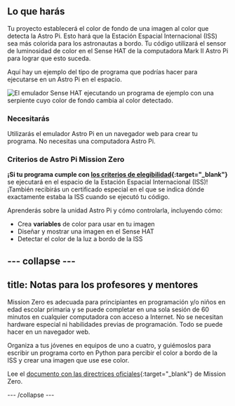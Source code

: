## Lo que harás

Tu proyecto establecerá el color de fondo de una imagen al color que detecta la Astro Pi. Esto hará que la Estación Espacial Internacional (ISS) sea más colorida para los astronautas a bordo. Tu código utilizará el sensor de luminosidad de color en el Sense HAT de la computadora Mark II Astro Pi para lograr que esto suceda.

Aquí hay un ejemplo del tipo de programa que podrías hacer para ejecutarse en un Astro Pi en el espacio.

![El emulador Sense HAT ejecutando un programa de ejemplo con una serpiente cuyo color de fondo cambia al color detectado.](images/finished.gif)

### Necesitarás

Utilizarás el emulador Astro Pi en un navegador web para crear tu programa. No necesitas una computadora Astro Pi.

### Criterios de Astro Pi Mission Zero

**¡Si tu programa cumple con [los criterios de elegibilidad](https://astro-pi.org/es/mission-zero/eligibility){:target="_blank"}** se ejecutará en el espacio de la Estación Espacial Internacional (ISS)! ¡También recibirás un certificado especial en el que se indica dónde exactamente estaba la ISS cuando se ejecutó tu código.

Aprenderás sobre la unidad Astro Pi y cómo controlarla, incluyendo cómo:
+ Crea **variables** de color para usar en tu imagen
+ Diseñar y mostrar una imagen en el Sense HAT
+ Detectar el color de la luz a bordo de la ISS

--- collapse ---
---
title: Notas para los profesores y mentores
---

Mission Zero es adecuada para principiantes en programación y/o niños en edad escolar primaria y se puede completar en una sola sesión de 60 minutos en cualquier computadora con acceso a Internet. No se necesitan hardware especial ni habilidades previas de programación. Todo se puede hacer en un navegador web.

Organiza a tus jóvenes en equipos de uno a cuatro, y guiémoslos para escribir un programa corto en Python para percibir el color a bordo de la ISS y crear una imagen que use ese color.

Lee el [documento con las directrices oficiales](https://astro-pi.org/es/mission-zero/guidelines){:target="_blank"} de Mission Zero.

--- /collapse ---
